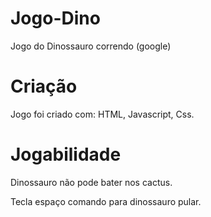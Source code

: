 # Jogo-Dino

Jogo do Dinossauro correndo (google)

# Criação

Jogo foi criado com:
HTML,
Javascript,
Css.

# Jogabilidade

Dinossauro não pode bater nos cactus.

Tecla espaço comando para dinossauro pular.
